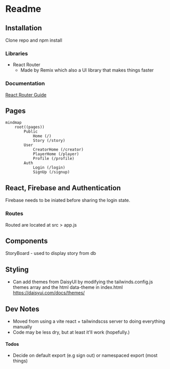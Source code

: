 # Readme

## Installation
Clone repo and npm install

### Libraries
* React Router
    * Made by Remix which also a UI library that makes things faster

### Documentation

[React Router Guide](https://blog.webdevsimplified.com/2022-07/react-router/)

## Pages

```mermaid
mindmap
    root((pages))
        Public
            Home (/)
            Story (/story)
        User
            CreatorHome (/creator)
            PlayerHome (/player)
            Profile (/profile)
        Auth
            Login (/login)
            SignUp (/signup)

```

## React, Firebase and Authentication
Firebase needs to be iniated before sharing the login state.

### Routes
Routed are located at src > app.js

## Components 

StoryBoard - used to display story from db

## Styling

* Can add themes from DaisyUI by modifying the tailwinds.config.js themes array and the html data-theme in index.html
https://daisyui.com/docs/themes/

## Dev Notes

* Moved from using a vite react + tailwindscss server to doing everything manually
* Code may be less dry, but at least it'll work (hopefully.)

#### Todos
* Decide on default export (e.g sign out) or namespaced export (most things)